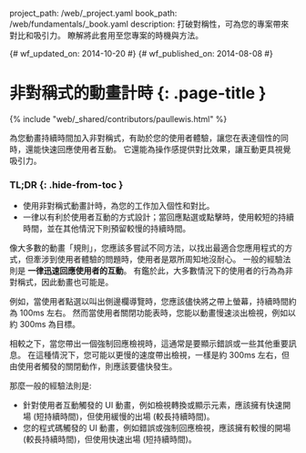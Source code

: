 project_path: /web/_project.yaml
book_path: /web/fundamentals/_book.yaml
description: 打破對稱性，可為您的專案帶來對比和吸引力。 瞭解將此套用至您專案的時機與方法。

{# wf_updated_on: 2014-10-20 #}
{# wf_published_on: 2014-08-08 #}

# 非對稱式的動畫計時 {: .page-title }

{% include "web/_shared/contributors/paullewis.html" %}


為您動畫持續時間加入非對稱式，有助於您的使用者體驗，讓您在表達個性的同時，還能快速回應使用者互動。 它還能為操作感提供對比效果，讓互動更具視覺吸引力。

### TL;DR {: .hide-from-toc }
- 使用非對稱式動畫計時，為您的工作加入個性和對比。
- 一律以有利於使用者互動的方式設計；當回應點選或點擊時，使用較短的持續時間，並在其他情況下則預留較慢的持續時間。


像大多數的動畫「規則」，您應該多嘗試不同方法，以找出最適合您應用程式的方式，但牽涉到使用者體驗的問題時，使用者是眾所周知地沒耐心。 一般的經驗法則是 **一律迅速回應使用者的互動**。 有鑑於此，大多數情況下的使用者的行為為非對稱式，因此動畫也可能是。

例如，當使用者點選以叫出側邊欄導覽時，您應該儘快將之帶上螢幕，持續時間約為 100ms 左右。 然而當使用者關閉功能表時，您能以動畫慢速淡出檢視，例如以約 300ms 為目標。

相較之下，當您帶出一個強制回應檢視時，這通常是要顯示錯誤或一些其他重要訊息。 在這種情況下，您可能以更慢的速度帶出檢視，一樣是約 300ms 左右，但由使用者觸發的關閉動作，則應該要儘快發生。

那麼一般的經驗法則是:

* 針對使用者互動觸發的 UI 動畫，例如檢視轉換或顯示元素，應該擁有快速開場 (短持續時間)，但使用緩慢的出場 (較長持續時間)。
* 您的程式碼觸發的 UI 動畫，例如錯誤或強制回應檢視，應該擁有較慢的開場 (較長持續時間)，但使用快速出場 (短持續時間)。

